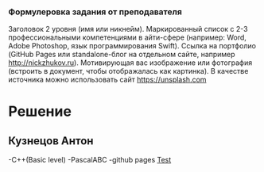 ### Формулеровка задания от преподавателя
Заголовок 2 уровня (имя или никнейм).
Маркированный список с 2-3 профессиональными компетенциями в айти-сфере (например: Word, Adobe Photoshop, язык программирования Swift).
Ссылка на портфолио (GitHub Pages или standalone-блог на отдельном сайте, например http://nickzhukov.ru).
Мотивирующая вас изображение или фотография (встроить в документ, чтобы отображалась как картинка). В качестве источника можно использовать сайт https://unsplash.com

# Решение

## Кузнецов Антон

-C++(Basic level)
-PascalABC
-github pages
[Test](https://github.com/python-basic/sem3-lr2-Fourwqw/edit/master/ABOUTME.md)
